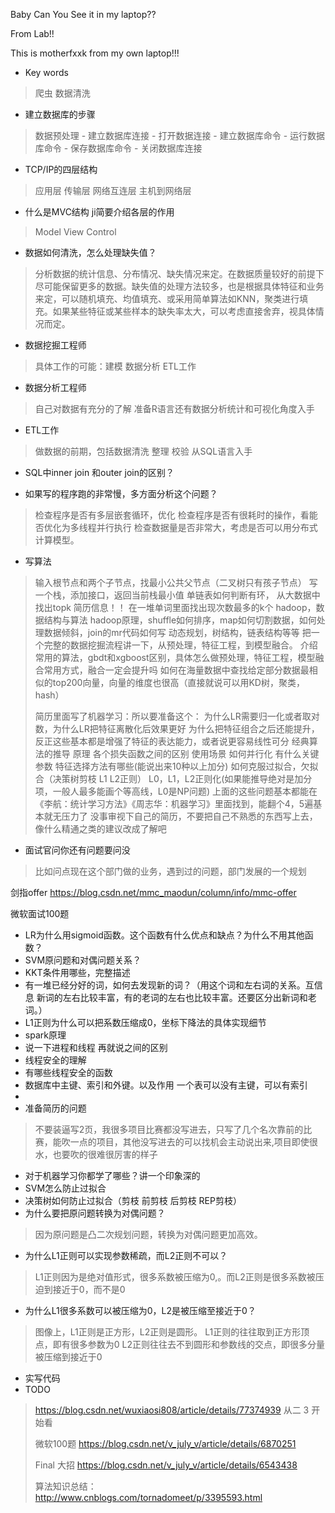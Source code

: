 Baby Can You See it in my laptop??

From Lab!!

This is motherfxxk from my own laptop!!! 

* Key words 
> 爬虫 数据清洗
* 建立数据库的步骤
> 数据预处理 - 建立数据库连接 - 打开数据连接 - 建立数据库命令 - 运行数据库命令 - 保存数据库命令 - 关闭数据库连接
* TCP/IP的四层结构
> 应用层 传输层 网络互连层 主机到网络层  
* 什么是MVC结构 ji简要介绍各层的作用
> Model View Control 
* 数据如何清洗，怎么处理缺失值？
> 分析数据的统计信息、分布情况、缺失情况来定。在数据质量较好的前提下尽可能保留更多的数据。缺失值的处理方法较多，也是根据具体特征和业务来定，可以随机填充、均值填充、或采用简单算法如KNN，聚类进行填充。如果某些特征或某些样本的缺失率太大，可以考虑直接舍弃，视具体情况而定。
* 数据挖掘工程师
> 具体工作的可能：建模 数据分析 ETL工作
* 数据分析工程师
> 自己对数据有充分的了解
> 准备R语言还有数据分析统计和可视化角度入手
* ETL工作
> 做数据的前期，包括数据清洗 整理 校验 从SQL语言入手
* SQL中inner join 和outer join的区别？
> 
* 如果写的程序跑的非常慢，多方面分析这个问题？
> 检查程序是否有多层嵌套循环，优化
> 检查程序是否有很耗时的操作，看能否优化为多线程并行执行
> 检查数据量是否非常大，考虑是否可以用分布式计算模型。
> 
* 写算法
> 输入根节点和两个子节点，找最小公共父节点（二叉树只有孩子节点）
> 写一个栈，添加接口，返回当前栈最小值
> 单链表如何判断有环，
> 从大数据中找出topk
> 简历信息！！
> 在一堆单词里面找出现次数最多的k个
> hadoop，数据结构与算法
> hadoop原理，shuffle如何排序，map如何切割数据，如何处理数据倾斜，join的mr代码如何写
> 动态规划，树结构，链表结构等等
> 把一个完整的数据挖掘流程讲一下，从预处理，特征工程，到模型融合。
> 介绍常用的算法，gbdt和xgboost区别，具体怎么做预处理，特征工程，模型融合常用方式，融合一定会提升吗
> 如何在海量数据中查找给定部分数据最相似的top200向量，向量的维度也很高（直接就说可以用KD树，聚类，hash）
> 
> 简历里面写了机器学习：所以要准备这个：
> 为什么LR需要归一化或者取对数，为什么LR把特征离散化后效果更好
> 为什么把特征组合之后还能提升，反正这些基本都是增强了特征的表达能力，或者说更容易线性可分
> 经典算法的推导 原理
> 各个损失函数之间的区别 使用场景
> 如何并行化
> 有什么关键参数
> 特征选择方法有哪些(能说出来10种以上加分)
> 如何克服过拟合，欠拟合（决策树剪枝 L1 L2正则）
> L0，L1，L2正则化(如果能推导绝对是加分项，一般人最多能画个等高线，L0是NP问题)
> 上面的这些问题基本都能在《李航：统计学习方法》《周志华：机器学习》里面找到，能翻个4，5遍基本就无压力了
> 没事审视下自己的简历，不要把自己不熟悉的东西写上去，像什么精通之类的建议改成了解吧
> 
> 
> 
* 面试官问你还有问题要问没
> 比如问点现在这个部门做的业务，遇到过的问题，部门发展的一个规划
> 

剑指offer
https://blog.csdn.net/mmc_maodun/column/info/mmc-offer

微软面试100题

* LR为什么用sigmoid函数。这个函数有什么优点和缺点？为什么不用其他函数？
* SVM原问题和对偶问题关系？
* KKT条件用哪些，完整描述
* 有一堆已经分好的词，如何去发现新的词？（用这个词和左右词的关系。互信息 新词的左右比较丰富，有的老词的左右也比较丰富。还要区分出新词和老词。）
* L1正则为什么可以把系数压缩成0，坐标下降法的具体实现细节
* spark原理
* 说一下进程和线程 再就说之间的区别
* 线程安全的理解
* 有哪些线程安全的函数
* 数据库中主键、索引和外键。以及作用 一个表可以没有主键，可以有索引
* 
* 准备简历的问题
> 不要装逼写2页，我很多项目比赛都没写进去，只写了几个名次靠前的比赛，能吹一点的项目，其他没写进去的可以找机会主动说出来,项目即使很水，也要吹的很难很厉害的样子
> 
> 
> 
> 
* 对于机器学习你都学了哪些？讲一个印象深的
* SVM怎么防止过拟合
* 决策树如何防止过拟合（剪枝 前剪枝 后剪枝 REP剪枝）
* 为什么要把原问题转换为对偶问题？
> 因为原问题是凸二次规划问题，转换为对偶问题更加高效。
* 为什么L1正则可以实现参数稀疏，而L2正则不可以？
> L1正则因为是绝对值形式，很多系数被压缩为0,。而L2正则是很多系数被压迫到接近于0，而不是0
* 为什么L1很多系数可以被压缩为0，L2是被压缩至接近于0？
> 图像上，L1正则是正方形，L2正则是圆形。
> L1正则的往往取到正方形顶点，即有很多参数为0
> L2正则往往去不到圆形和参数线的交点，即很多分量被压缩到接近于0
* 实写代码
* TODO
> https://blog.csdn.net/wuxiaosi808/article/details/77374939
> 从二 3 开始看
> 
> 微软100题
> https://blog.csdn.net/v_july_v/article/details/6870251
> 
> Final 大招
> https://blog.csdn.net/v_july_v/article/details/6543438
> 
> 算法知识总结：
> http://www.cnblogs.com/tornadomeet/p/3395593.html
> 
> 
> 






